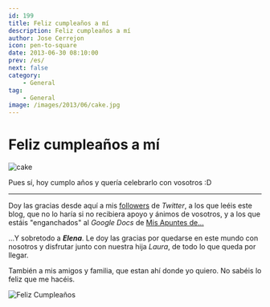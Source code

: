 ```yaml
---
id: 199
title: Feliz cumpleaños a mí
description: Feliz cumpleaños a mí
author: Jose Cerrejon
icon: pen-to-square
date: 2013-06-30 08:10:00
prev: /es/
next: false
category:
    - General
tag:
    - General
image: /images/2013/06/cake.jpg
---
```


# Feliz cumpleaños a mí

![cake](/images/2013/06/cake.jpg)

Pues sí, hoy cumplo años y quería celebrarlo con vosotros :D

---

Doy las gracias desde aquí a mis [followers](https://twitter.com/ulysess10) de _Twitter_, a los que leéis este blog, que no lo haría si no recibiera apoyo y ánimos de vosotros, y a los que estáis "enganchados" al _Google Docs_ de [Mis Apuntes de...](https://goo.gl/Iwhbq)

...Y sobretodo a **_Elena_**. Le doy las gracias por quedarse en este mundo con nosotros y disfrutar junto con nuestra hija _Laura_, de todo lo que queda por llegar.

También a mis amigos y familia, que estan ahí donde yo quiero. No sabéis lo feliz que me hacéis.

![Feliz Cumpleaños](/images/2013/06/cumple.jpg "Feliz Cumpleaños")
